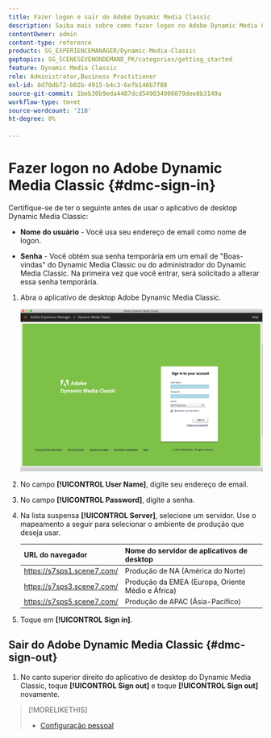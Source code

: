 ```yaml
---
title: Fazer logon e sair do Adobe Dynamic Media Classic
description: Saiba mais sobre como fazer logon no Adobe Dynamic Media Classic e conectar-se a um servidor de ambiente de produção na América do Norte (NA) ou Europa, Oriente Médio, África (EMEA) ou Pacífico Asiático (APAC).
contentOwner: admin
content-type: reference
products: SG_EXPERIENCEMANAGER/Dynamic-Media-Classic
geptopics: SG_SCENESEVENONDEMAND_PK/categories/getting_started
feature: Dynamic Media Classic
role: Administrator,Business Practitioner
exl-id: 8d70db72-b02b-4915-b4c3-6efb146b7f08
source-git-commit: 1beb30b9eda4487dcd549034906079dee0b3149a
workflow-type: tm+mt
source-wordcount: '218'
ht-degree: 0%

---
```


<!-- UPDATE THIS TOPIC AFTER DECEMBER 31, 2020!!!!! -->

# Fazer logon no Adobe Dynamic Media Classic {#dmc-sign-in}

Certifique-se de ter o seguinte antes de usar o aplicativo de desktop Dynamic Media Classic:

* **Nome do usuário**  - Você usa seu endereço de email como nome de logon.

* **Senha**  - Você obtém sua senha temporária em um email de &quot;Boas-vindas&quot; do Dynamic Media Classic ou do administrador do Dynamic Media Classic. Na primeira vez que você entrar, será solicitado a alterar essa senha temporária.

1. Abra o aplicativo de desktop Adobe Dynamic Media Classic.

   ![Logon no Dynamic Media Classic](/help/assets/dmclassic-login1.png)

1. No campo **[!UICONTROL User Name]**, digite seu endereço de email.
1. No campo **[!UICONTROL Password]**, digite a senha.
1. Na lista suspensa **[!UICONTROL Server]**, selecione um servidor.
Use o mapeamento a seguir para selecionar o ambiente de produção que deseja usar.

   | URL do navegador | Nome do servidor de aplicativos de desktop |
   |---|---|
   | https://s7sps1.scene7.com/ | Produção de NA (América do Norte) |
   | https://s7sps3.scene7.com/ | Produção da EMEA (Europa, Oriente Médio e África) |
   | https://s7sps5.scene7.com/ | Produção de APAC (Ásia-Pacífico) |

1. Toque em **[!UICONTROL Sign in]**.

## Sair do Adobe Dynamic Media Classic {#dmc-sign-out}

1. No canto superior direito do aplicativo de desktop do Dynamic Media Classic, toque **[!UICONTROL Sign out]** e toque **[!UICONTROL Sign out]** novamente.

>[!MORELIKETHIS]
>
>* [Configuração pessoal](personal-setup.md#personal_setup)

